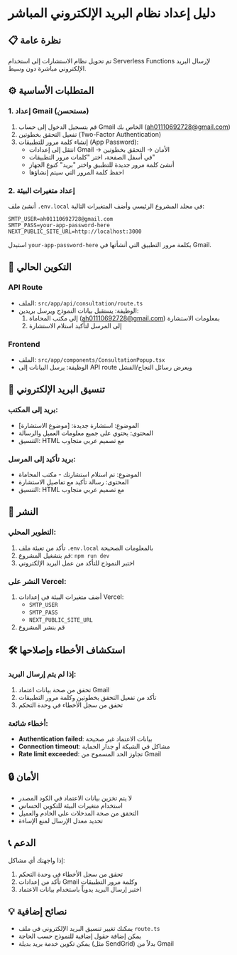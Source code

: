 # دليل إعداد نظام البريد الإلكتروني المباشر

## 📋 نظرة عامة
تم تحويل نظام الاستشارات إلى استخدام Serverless Functions لإرسال البريد الإلكتروني مباشرة دون وسيط.

## ⚙️ المتطلبات الأساسية

### 1. إعداد Gmail (مستحسن)
1. قم بتسجيل الدخول إلى حساب Gmail الخاص بك (ah01110692728@gmail.com)
2. تفعيل التحقق بخطوتين (Two-Factor Authentication)
3. إنشاء كلمة مرور للتطبيقات (App Password):
   - انتقل إلى إعدادات Gmail → الأمان → التحقق بخطوتين
   - في أسفل الصفحة، اختر "كلمات مرور التطبيقات"
   - أنشئ كلمة مرور جديدة للتطبيق واختر "بريد" كنوع الجهاز
   - احفظ كلمة المرور التي سيتم إنشاؤها

### 2. إعداد متغيرات البيئة
أنشئ ملف `.env.local` في مجلد المشروع الرئيسي وأضف المتغيرات التالية:

```env
SMTP_USER=ah01110692728@gmail.com
SMTP_PASS=your-app-password-here
NEXT_PUBLIC_SITE_URL=http://localhost:3000
```

استبدل `your-app-password-here` بكلمة مرور التطبيق التي أنشأتها في Gmail.

## 🔧 التكوين الحالي

### API Route
- الملف: `src/app/api/consultation/route.ts`
- الوظيفة: يستقبل بيانات النموذج ويرسل بريدين:
  1. إلى مكتب المحاماة (ah01110692728@gmail.com) بمعلومات الاستشارة
  2. إلى المرسل لتأكيد استلام الاستشارة

### Frontend
- الملف: `src/app/components/ConsultationPopup.tsx`
- الوظيفة: يرسل البيانات إلى API route ويعرض رسائل النجاح/الفشل

## 📧 تنسيق البريد الإلكتروني

### بريد إلى المكتب:
- الموضوع: استشارة جديدة: [موضوع الاستشارة]
- المحتوى: يحتوي على جميع معلومات العميل والرسالة
- التنسيق: HTML مع تصميم عربي متجاوب

### بريد تأكيد إلى المرسل:
- الموضوع: تم استلام استشارتك - مكتب المحاماة
- المحتوى: رسالة تأكيد مع تفاصيل الاستشارة
- التنسيق: HTML مع تصميم عربي متجاوب

## 🚀 النشر

### التطوير المحلي:
1. تأكد من تعبئة ملف `.env.local` بالمعلومات الصحيحة
2. قم بتشغيل المشروع: `npm run dev`
3. اختبر النموذج للتأكد من عمل البريد الإلكتروني

### النشر على Vercel:
1. أضف متغيرات البيئة في إعدادات Vercel:
   - `SMTP_USER`
   - `SMTP_PASS`
   - `NEXT_PUBLIC_SITE_URL`
2. قم بنشر المشروع

## 🛠️ استكشاف الأخطاء وإصلاحها

### إذا لم يتم إرسال البريد:
1. تحقق من صحة بيانات اعتماد Gmail
2. تأكد من تفعيل التحقق بخطوتين وكلمة مرور التطبيقات
3. تحقق من سجل الأخطاء في وحدة التحكم

### أخطاء شائعة:
- **Authentication failed**: بيانات الاعتماد غير صحيحة
- **Connection timeout**: مشاكل في الشبكة أو جدار الحماية
- **Rate limit exceeded**: تجاوز الحد المسموح من Gmail

## 🔒 الأمان

- لا يتم تخزين بيانات الاعتماد في الكود المصدر
- استخدام متغيرات البيئة للتكوين الحساس
- التحقق من صحة المدخلات على الخادم والعميل
- تحديد معدل الإرسال لمنع الإساءة

## 📞 الدعم

إذا واجهتك أي مشاكل:
1. تحقق من سجل الأخطاء في وحدة التحكم
2. تأكد من إعدادات Gmail وكلمة مرور التطبيقات
3. اختبر إرسال البريد يدوياً باستخدام بيانات الاعتماد

## 💡 نصائح إضافية

- يمكنك تغيير تنسيق البريد الإلكتروني في ملف `route.ts`
- يمكن إضافة حقول إضافية للنموذج حسب الحاجة
- يمكن تكوين خدمة بريد بديلة (مثل SendGrid) بدلاً من Gmail
